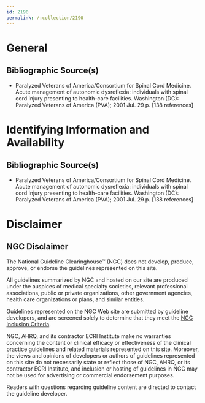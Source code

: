 ```yaml
---
id: 2190
permalink: /:collection/2190
---
```


# General

## Bibliographic Source(s)

- Paralyzed Veterans of America/Consortium for Spinal Cord Medicine. Acute management of autonomic dysreflexia: individuals with spinal cord injury presenting to health-care facilities. Washington (DC): Paralyzed Veterans of America (PVA); 2001 Jul. 29 p. [138 references]

# Identifying Information and Availability

## Bibliographic Source(s)

- Paralyzed Veterans of America/Consortium for Spinal Cord Medicine. Acute management of autonomic dysreflexia: individuals with spinal cord injury presenting to health-care facilities. Washington (DC): Paralyzed Veterans of America (PVA); 2001 Jul. 29 p. [138 references]

# Disclaimer

## NGC Disclaimer

The National Guideline Clearinghouse™ (NGC) does not develop, produce, approve, or endorse the guidelines represented on this site.

All guidelines summarized by NGC and hosted on our site are produced under the auspices of medical specialty societies, relevant professional associations, public or private organizations, other government agencies, health care organizations or plans, and similar entities.

Guidelines represented on the NGC Web site are submitted by guideline developers, and are screened solely to determine that they meet the [NGC Inclusion Criteria](/help-and-about/summaries/inclusion-criteria).

NGC, AHRQ, and its contractor ECRI Institute make no warranties concerning the content or clinical efficacy or effectiveness of the clinical practice guidelines and related materials represented on this site. Moreover, the views and opinions of developers or authors of guidelines represented on this site do not necessarily state or reflect those of NGC, AHRQ, or its contractor ECRI Institute, and inclusion or hosting of guidelines in NGC may not be used for advertising or commercial endorsement purposes.

Readers with questions regarding guideline content are directed to contact the guideline developer.

